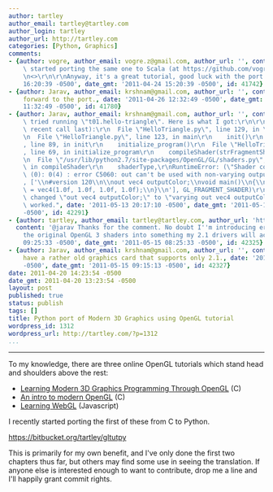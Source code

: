 ```yaml
---
author: tartley
author_email: tartley@tartley.com
author_login: tartley
author_url: http://tartley.com
categories: [Python, Graphics]
comments:
- {author: vogre, author_email: vogre.z@gmail.com, author_url: '', content: "I recently\
    \ started porting the same one to Scala (at https://github.com/vogre/lwjgltut).\r\
    \n<>\r\n\r\nAnyway, it's a great tutorial, good luck with the port.", date: '2011-04-24
    16:20:39 -0500', date_gmt: '2011-04-24 15:20:39 -0500', id: 41742}
- {author: Jarav, author_email: krshnam@gmail.com, author_url: '', content: Looking
    forward to the port., date: '2011-04-26 12:32:49 -0500', date_gmt: '2011-04-26
    11:32:49 -0500', id: 41780}
- {author: Jarav, author_email: krshnam@gmail.com, author_url: '', content: "Just\
    \ tried running \"t01.hello-triangle\". Here is what I got:\r\n\r\nTraceback (most\
    \ recent call last):\r\n  File \"HelloTriangle.py\", line 129, in \r\n    main()\r\
    \n  File \"HelloTriangle.py\", line 123, in main\r\n    init()\r\n  File \"HelloTriangle.py\"\
    , line 89, in init\r\n    initialize_program()\r\n  File \"HelloTriangle.py\"\
    , line 69, in initialize_program\r\n    compileShader(strFragmentShader, GL.GL_FRAGMENT_SHADER)\r\
    \n  File \"/usr/lib/python2.7/site-packages/OpenGL/GL/shaders.py\", line 162,\
    \ in compileShader\r\n    shaderType,\r\nRuntimeError: (\"Shader compile failure\
    \ (0): 0(4) : error C5060: out can't be used with non-varying outputColor\\n\"\
    , ['\\n#version 120\\n\\nout vec4 outputColor;\\nvoid main()\\n{\\n   outputColor\
    \ = vec4(1.0f, 1.0f, 1.0f, 1.0f);\\n}\\n'], GL_FRAGMENT_SHADER)\r\n\r\nBlindly,\
    \ changed \"out vec4 outputColor;\" to \"varying out vec4 outputColor;\" and it\
    \ worked.", date: '2011-05-13 20:17:10 -0500', date_gmt: '2011-05-13 19:17:10
    -0500', id: 42291}
- {author: tartley, author_email: tartley@tartley.com, author_url: 'http://tartley.com',
  content: '@jarav Thanks for the comment. No doubt I''m introducing errors in converting
    the original OpenGL 3 shaders into something my 2.1 drivers will accept.', date: '2011-05-15
    09:25:33 -0500', date_gmt: '2011-05-15 08:25:33 -0500', id: 42325}
- {author: Jarav, author_email: krshnam@gmail.com, author_url: '', content: I too
    have a rather old graphics card that supports only 2.1., date: '2011-05-15 10:15:13
    -0500', date_gmt: '2011-05-15 09:15:13 -0500', id: 42327}
date: 2011-04-20 14:23:54 -0500
date_gmt: 2011-04-20 13:23:54 -0500
layout: post
published: true
status: publish
tags: []
title: Python port of Modern 3D Graphics using OpenGL tutorial
wordpress_id: 1312
wordpress_url: http://tartley.com/?p=1312
...
```

---

To my knowledge, there are three online OpenGL tutorials which stand
head and shoulders above the rest:

-   [Learning Modern 3D Graphics Programming Through
    OpenGL](http://www.arcsynthesis.org/gltut/index.html) (C)
-   [An intro to modern
    OpenGL](http://duriansoftware.com/joe/An-intro-to-modern-OpenGL.-Table-of-Contents.html) (C)
-   [Learning
    WebGL](http://learningwebgl.com/blog/?category_name=lessons)
    (Javascript)

I recently started porting the first of these from C to Python.

<https://bitbucket.org/tartley/gltutpy>

This is primarily for my own benefit, and I've only done the first two
chapters thus far, but others may find some use in seeing the
translation. If anyone else is interested enough to want to contribute,
drop me a line and I'll happily grant commit rights.

